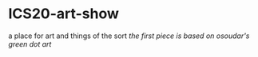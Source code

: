 # ICS20-art-show
a place for art and things of the sort
*the first piece is based on osoudar's green dot art* 
